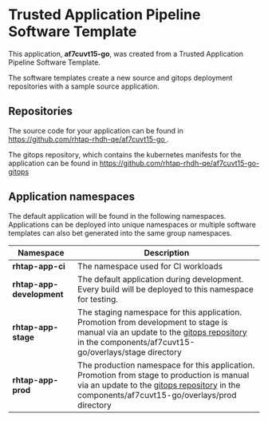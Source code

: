 # Trusted Application Pipeline Software Template

This application, **af7cuvt15-go**, was created from a Trusted Application Pipeline Software Template.

The software templates create a new source and gitops deployment repositories with a sample source application. 

## Repositories

The source code for your application can be found in [https://github.com/rhtap-rhdh-qe/af7cuvt15-go ](https://github.com/rhtap-rhdh-qe/af7cuvt15-go ).
 
The gitops repository, which contains the kubernetes manifests for the application can be found in 
[https://github.com/rhtap-rhdh-qe/af7cuvt15-go-gitops ](https://github.com/rhtap-rhdh-qe/af7cuvt15-go-gitops ) 

## Application namespaces 

The default application will be found in the following namespaces. Applications can be deployed into unique namespaces or multiple software templates can also bet generated into the same group namespaces.  

|  Namespace   |  Description   |  
| -------- | -------- |
| **rhtap-app-ci** | The namespace used for CI workloads |
| **rhtap-app-development** | The default application during development. Every build will be deployed to this namespace for testing. |
| **rhtap-app-stage** | The staging namespace for this application. Promotion from development to stage is manual via an update to the [gitops repository](https://github.com/rhtap-rhdh-qe/af7cuvt15-go-gitops ) in the components/af7cuvt15-go/overlays/stage directory |
| **rhtap-app-prod** | The production namespace for this application. Promotion from stage to production is manual via an update to the [gitops repository](https://github.com/rhtap-rhdh-qe/af7cuvt15-go-gitops ) in the components/af7cuvt15-go/overlays/prod directory |